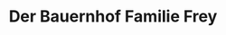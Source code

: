 ---
title: "Der Bauernhof Familie Frey"
url: /miltenberg/der-bauernhof-familie-frey/
shop: Hofladen
---